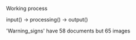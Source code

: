 Working process

input() -> processing() -> output()

'Warning_signs' have 58 documents but 65 images

